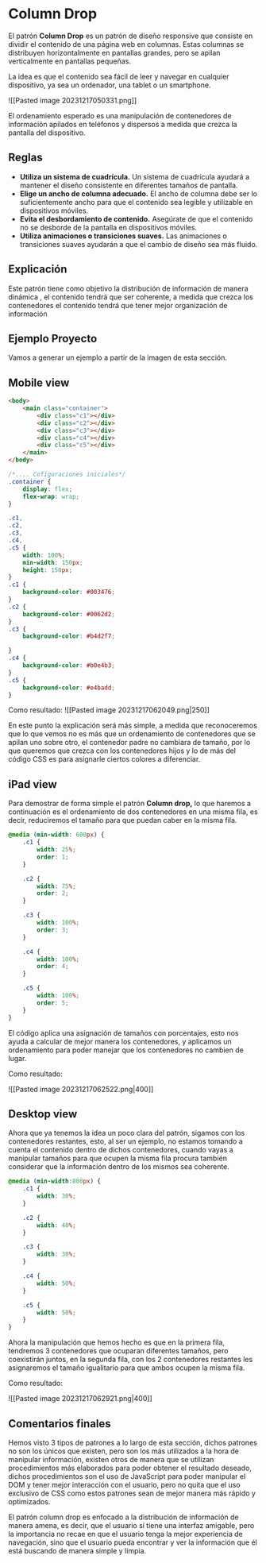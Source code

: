 # Column Drop
El patrón **Column Drop** es un patrón de diseño responsive que consiste en dividir el contenido de una página web en columnas. Estas columnas se distribuyen horizontalmente en pantallas grandes, pero se apilan verticalmente en pantallas pequeñas.

La idea es que el contenido sea fácil de leer y navegar en cualquier dispositivo, ya sea un ordenador, una tablet o un smartphone.

![[Pasted image 20231217050331.png]]

El ordenamiento esperado es una manipulación de contenedores de información apilados en teléfonos y dispersos a medida que crezca la pantalla del dispositivo.

## Reglas 

- **Utiliza un sistema de cuadrícula.** Un sistema de cuadrícula ayudará a mantener el diseño consistente en diferentes tamaños de pantalla.
- **Elige un ancho de columna adecuado.** El ancho de columna debe ser lo suficientemente ancho para que el contenido sea legible y utilizable en dispositivos móviles.
- **Evita el desbordamiento de contenido.** Asegúrate de que el contenido no se desborde de la pantalla en dispositivos móviles.
- **Utiliza animaciones o transiciones suaves.** Las animaciones o transiciones suaves ayudarán a que el cambio de diseño sea más fluido.

## Explicación
Este patrón tiene como objetivo la distribución de información de manera dinámica , el contenido tendrá que ser coherente, a medida que crezca los contenedores el contenido tendrá que tener mejor organización de información

## Ejemplo Proyecto
Vamos a generar un ejemplo a partir de la imagen de esta sección.

## Mobile view
```HTML
<body>
    <main class="container">
        <div class="c1"></div>
        <div class="c2"></div>
        <div class="c3"></div>
        <div class="c4"></div>
        <div class="c5"></div>
    </main>
</body>
```
```CSS
/*.... Cofiguraciones iniciales*/
.container {
    display: flex;
    flex-wrap: wrap;
}

.c1,
.c2,
.c3,
.c4,
.c5 {
    width: 100%;
    min-width: 150px;
    height: 150px;
}
.c1 {
    background-color: #003476;
}
.c2 {
    background-color: #0062d2;
}
.c3 {
    background-color: #b4d2f7;

}
.c4 {
    background-color: #b0e4b3;
}
.c5 {
    background-color: #e4badd;
}
```

Como resultado: 
![[Pasted image 20231217062049.png|250]]

En este punto la explicación será más simple, a medida que reconoceremos que lo que vemos no es más que un ordenamiento de contenedores que se apilan uno sobre otro, el contenedor padre no cambiara de tamaño, por lo que queremos que crezca con los contenedores hijos y lo de más del código CSS es para asignarle ciertos colores a diferenciar.

## iPad view
Para demostrar de forma simple el patrón **Column drop,** lo que haremos a continuación es el ordenamiento de dos contenedores en una misma fila, es decir, reduciremos el tamaño para que puedan caber en la misma fila.

```CSS
@media (min-width: 600px) {
    .c1 {
        width: 25%;
        order: 1;
    }

    .c2 {
        width: 75%;
        order: 2;
    }

    .c3 {
        width: 100%;
        order: 3;
    }

    .c4 {
        width: 100%;
        order: 4;
    }

    .c5 {
        width: 100%;
        order: 5;
    }
}
```

El código aplica una asignación de tamaños con porcentajes, esto nos ayuda a calcular de mejor manera los contenedores, y aplicamos un ordenamiento para poder manejar que los contenedores no cambien de lugar.

Como resultado: 

![[Pasted image 20231217062522.png|400]]

## Desktop view
Ahora que ya tenemos la idea un poco clara del patrón, sigamos con los contenedores restantes, esto, al ser un ejemplo, no estamos tomando a cuenta el contenido dentro de dichos contenedores, cuando vayas a manipular tamaños para que ocupen la misma fila procura también considerar que la información dentro de los mismos sea coherente. 

```CSS
@media (min-width:800px) {
    .c1 {
        width: 30%;
    }

    .c2 {
        width: 40%;
    }

    .c3 {
        width: 30%;
    }

    .c4 {
        width: 50%;
    }

    .c5 {
        width: 50%;
    }
}
```
Ahora la manipulación que hemos hecho es que en la primera fila, tendremos 3 contenedores que ocuparan diferentes tamaños, pero coexistirán juntos, en la segunda fila, con los 2 contenedores restantes les asignaremos el tamaño igualitario para que ambos ocupen la misma fila.

Como resultado: 

![[Pasted image 20231217062921.png|400]]

## Comentarios finales
Hemos visto 3 tipos de patrones a lo largo de esta sección, dichos patrones no son los únicos que existen, pero son los más utilizados a la hora de manipular información, existen otros de manera que se utilizan procedimientos más elaborados para poder obtener el resultado deseado, dichos procedimientos son el uso de JavaScript para poder manipular el DOM y tener mejor interacción con el usuario, pero no quita que el uso exclusivo de CSS como estos patrones sean de mejor manera más rápido y optimizados. 

El patrón column drop es enfocado a la distribución de información de manera amena, es decir, que el usuario sí tiene una interfaz amigable, pero la importancia no recae en que el usuario tenga la mejor experiencia de navegación, sino que el usuario pueda encontrar y ver la información que él está buscando de manera simple y limpia. 
